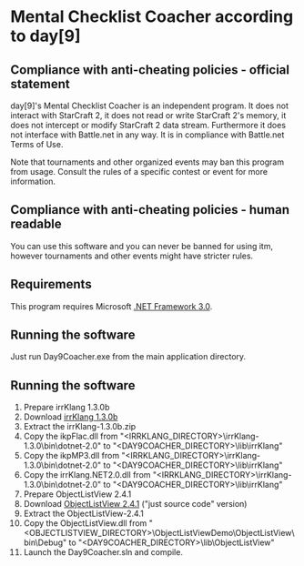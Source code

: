 Mental Checklist Coacher according to day[9]
============================

Compliance with anti-cheating policies - official statement
------------------------------
day[9]'s Mental Checklist Coacher is an independent program. It does not 
interact with StarCraft 2, it does not read or write StarCraft 2's memory, 
it does not intercept or modify StarCraft 2 data stream. Furthermore it does 
not interface with Battle.net in any way. It is in compliance with Battle.net 
Terms of Use.

Note that tournaments and other organized events may ban this program from
usage. Consult the rules of a specific contest or event for more information.

Compliance with anti-cheating policies - human readable
------------------------------
You can use this software and you can never be banned for using itm, however 
tournaments and other events might have stricter rules.

Requirements
------------------------------
This program requires Microsoft [.NET Framework 3.0](http://www.microsoft.com/net/).

Running the software
------------------------------
Just run Day9Coacher.exe from the main application directory.

Running the software
------------------------------
1. Prepare irrKlang 1.3.0b
  1. Download [irrKlang 1.3.0b](http://www.ambiera.com/irrklang/)
  2. Extract the irrKlang-1.3.0b.zip
  3. Copy the ikpFlac.dll from "<IRRKLANG_DIRECTORY>\irrKlang-1.3.0\bin\dotnet-2.0" to "<DAY9COACHER_DIRECTORY>\lib\irrKlang"
  4. Copy the ikpMP3.dll from "<IRRKLANG_DIRECTORY>\irrKlang-1.3.0\bin\dotnet-2.0" to "<DAY9COACHER_DIRECTORY>\lib\irrKlang"
  5. Copy the irrKlang.NET2.0.dll from "<IRRKLANG_DIRECTORY>\irrKlang-1.3.0\bin\dotnet-2.0" to "<DAY9COACHER_DIRECTORY>\lib\irrKlang"
2. Prepare ObjectListView 2.4.1
  1. Download [ObjectListView 2.4.1](http://objectlistview.sourceforge.net/) ("just source code" version)
  2. Extract the ObjectListView-2.4.1
  3. Copy the ObjectListView.dll from "<OBJECTLISTVIEW_DIRECTORY>\ObjectListViewDemo\ObjectListView\bin\Debug" to "<DAY9COACHER_DIRECTORY>\lib\ObjectListView"
3. Launch the Day9Coacher.sln and compile.
